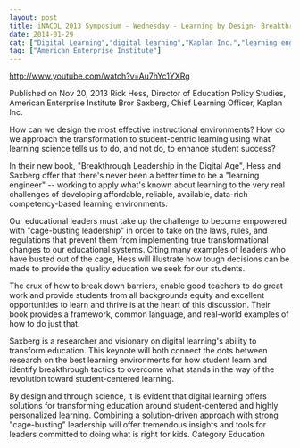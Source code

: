 ```yaml
---
layout: post
title: iNACOL 2013 Symposium - Wednesday - Learning by Design- Breakthrough Leadership in the Digital Age
date: 2014-01-29
cat: ["Digital Learning","digital learning","Kaplan Inc.","learning engineer","learning environments"]
tag: ["American Enterprise Institute"]
---
```


http://www.youtube.com/watch?v=Au7hYc1YXRg  

Published on Nov 20, 2013
Rick Hess, Director of Education Policy Studies, American Enterprise Institute
Bror Saxberg, Chief Learning Officer, Kaplan Inc.

How can we design the most effective instructional environments? How do we approach the transformation to student-centric learning using what learning science tells us to do, and not do, to enhance student success?

In their new book, "Breakthrough Leadership in the Digital Age", Hess and Saxberg offer that there's never been a better time to be a "learning engineer" -- working to apply what's known about learning to the very real challenges of developing affordable, reliable, available, data-rich competency-based learning environments.

Our educational leaders must take up the challenge to become empowered with "cage-busting leadership" in order to take on the laws, rules, and regulations that prevent them from implementing true transformational changes to our educational systems. Citing many examples of leaders who have busted out of the cage, Hess will illustrate how tough decisions can be made to provide the quality education we seek for our students.

The crux of how to break down barriers, enable good teachers to do great work and provide students from all backgrounds equity and excellent opportunities to learn and thrive is at the heart of this discussion. Their book provides a framework, common language, and real-world examples of how to do just that.

Saxberg is a researcher and visionary on digital learning's ability to transform education. This keynote will both connect the dots between research on the best learning environments for how student learn and identify breakthrough tactics to overcome what stands in the way of the revolution toward student-centered learning.

By design and through science, it is evident that digital learning offers solutions for transforming education around student-centered and highly personalized learning. Combining a solution-driven approach with strong "cage-busting" leadership will offer tremendous insights and tools for leaders committed to doing what is right for kids.
Category
Education
